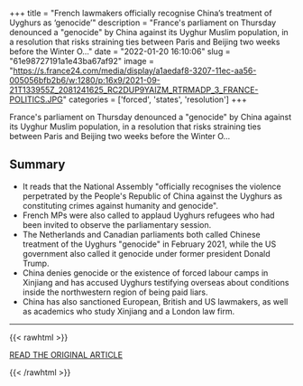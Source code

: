 +++
title = "French lawmakers officially recognise China’s treatment of Uyghurs as ‘genocide’"
description = "France's parliament on Thursday denounced a \"genocide\" by China against its Uyghur Muslim population, in a resolution that risks straining ties between Paris and Beijing two weeks before the Winter O…"
date = "2022-01-20 16:10:06"
slug = "61e98727191a1e43ba67af92"
image = "https://s.france24.com/media/display/a1aedaf8-3207-11ec-aa56-005056bfb2b6/w:1280/p:16x9/2021-09-21T133955Z_2081241625_RC2DUP9YAIZM_RTRMADP_3_FRANCE-POLITICS.JPG"
categories = ['forced', 'states', 'resolution']
+++

France's parliament on Thursday denounced a \"genocide\" by China against its Uyghur Muslim population, in a resolution that risks straining ties between Paris and Beijing two weeks before the Winter O…

## Summary

- It reads that the National Assembly "officially recognises the violence perpetrated by the People's Republic of China against the Uyghurs as constituting crimes against humanity and genocide".
- French MPs were also called to applaud Uyghurs refugees who had been invited to observe the parliamentary session.
- The Netherlands and Canadian parliaments both called Chinese treatment of the Uyghurs "genocide" in February 2021, while the US government also called it genocide under former president Donald Trump.
- China denies genocide or the existence of forced labour camps in Xinjiang and has accused Uyghurs testifying overseas about conditions inside the northwestern region of being paid liars.
- China has also sanctioned European, British and US lawmakers, as well as academics who study Xinjiang and a London law firm.

---

{{< rawhtml >}}
  <p class="article-category">
    <a target="_blank" href="https://www.france24.com/en/europe/20220120-french-lawmakers-officially-recognise-china-s-treatment-of-uyghurs-as-genocide">READ THE ORIGINAL ARTICLE</a>
  </p>
{{< /rawhtml >}}
